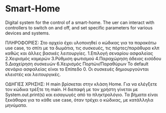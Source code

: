 # Smart-Home
Digital system for the control of a smart-home. The uer can interact with controllers to switch on and
off, and set specific parameters for various devices and systems.

ΠΛΗΡΟΦΟΡΙΕΣ:
Στο αρχείο έχει υλοποιηθεί ο κώδικας για τα παρακάτω use case, το σπίτι με τα δωμάτια, τις συσκευές, τις πόρτες/παράθυρα κλπ καθώς και άλλες βασικές λειτουργίες.
1.Επιλογή σεναρίου ασφαλείας
2.Χειρισμός καμερών
3.Ρύθμιση φωτισμού
4.Παραχώρηση άδειας εισόδου
5.Διαχείρηση συσκευών
6.Χειρισμός Πορτών/Παραθύρων
To default σενάριο ασφαλείας είναι το Επίπεδο 0. Οι συσκευές δημιουργούνται κλειστές και λειτουργικές.


ΟΔΗΓΙΕΣ ΧΡΗΣΗΣ:
Η main βρίσκεται στην κλάση Home. Για να ελέγξετε τον κώδικα τρέξτε τη main. 
Η διεπαφή με τον χρήστη γίνεται με System.out.print(s) και εισαγωγές από το πληκτρολόγιο. 
Τα βήματα είναι ξεκάθαρα για το κάθε use case, όταν τρέχει ο κώδικας, με κατάλληλα μηνύματα.
